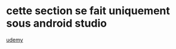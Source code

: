 # cette section se fait uniquement sous android studio

[udemy](https://www.udemy.com/course/flutter-dart-creez-des-applications-pour-ios-et-android/learn/lecture/38138432#overview)
